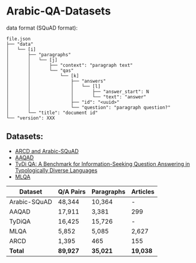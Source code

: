 # Arabic-QA-Datasets

data format (SQuAD format):

```
file.json
├── "data"
│   └── [i]
│       ├── "paragraphs"
│       │   └── [j]
│       │       ├── "context": "paragraph text"
│       │       └── "qas"
│       │           └── [k]
│       │               ├── "answers"
│       │               │   └── [l]
│       │               │       ├── "answer_start": N
│       │               │       └── "text": "answer"
│       │               ├── "id": "<uuid>"
│       │               └── "question": "paragraph question?"
│       └── "title": "document id"
└── "version": XXX
```

## Datasets:
- [ARCD and Arabic-SQuAD](https://github.com/husseinmozannar/SOQAL)
- [AAQAD](https://github.com/EmanElrefai/AAQAD)
- [TyDi QA: A Benchmark for Information-Seeking Question Answering in Typologically Diverse Languages](https://github.com/google-research-datasets/tydiqa)
- [MLQA](https://github.com/facebookresearch/MLQA)


| Dataset       | Q/A Pairs | Paragraphs | Articles |
|---------------|-----------|------------|----------|
| Arabic-SQuAD  | 48,344    | 10,364     | -       |
| AAQAD         | 17,911    | 3,381      | 299     |
| TyDiQA        | 16,425    | 15,726     | -       |
| MLQA          | 5,852     | 5,085      | 2,627   |
| ARCD          | 1,395     | 465        | 155     |
| **Total**     | **89,927**| **35,021** | **19,038** |





<!-- https://github.com/WissamAntoun/Arabic_QA_Datasets -->
